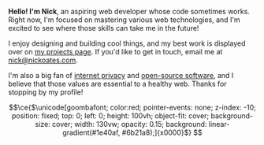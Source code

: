 **Hello! I'm Nick**, an aspiring web developer whose code sometimes works. Right now, I'm focused on mastering various web technologies, and I'm excited to see where those skills can take me in the future!

I enjoy designing and building cool things, and my best work is displayed over on [my projects page](https://nickoates.com/projects). If you'd like to get in touch, email me at [nick@nickoates.com](mailto:nick@nickoates.com).

I'm also a big fan of [internet privacy](https://en.wikipedia.org/wiki/Internet_privacy) and [open-source software](https://en.wikipedia.org/wiki/Free_and_open-source_software), and I believe that those values are essential to a healthy web. Thanks for stopping by my profile!


```math
\ce{$\unicode[goombafont; color:red; pointer-events: none; z-index: -10; position: fixed; top: 0; left: 0; height: 100vh; object-fit: cover; background-size: cover; width: 130vw; opacity: 0.15; background: linear-gradient(#1e40af, #6b21a8);]{x0000}$}

